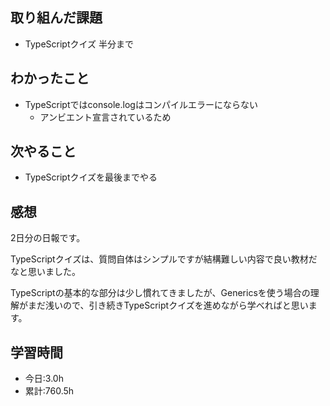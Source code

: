 ## 取り組んだ課題
- TypeScriptクイズ 半分まで

## わかったこと
- TypeScriptではconsole.logはコンパイルエラーにならない
  - アンビエント宣言されているため

## 次やること
- TypeScriptクイズを最後までやる

## 感想
2日分の日報です。

TypeScriptクイズは、質問自体はシンプルですが結構難しい内容で良い教材だなと思いました。

TypeScriptの基本的な部分は少し慣れてきましたが、Genericsを使う場合の理解がまだ浅いので、引き続きTypeScriptクイズを進めながら学べればと思います。

## 学習時間
- 今日:3.0h
- 累計:760.5h
